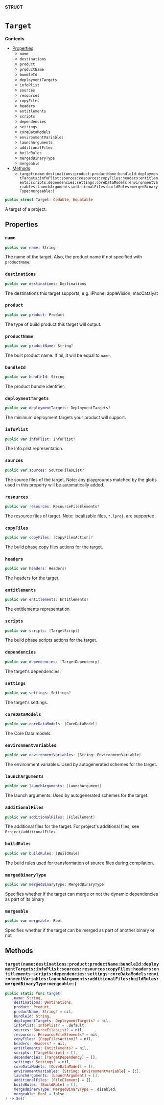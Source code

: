 **STRUCT**

# `Target`

**Contents**

- [Properties](#properties)
  - `name`
  - `destinations`
  - `product`
  - `productName`
  - `bundleId`
  - `deploymentTargets`
  - `infoPlist`
  - `sources`
  - `resources`
  - `copyFiles`
  - `headers`
  - `entitlements`
  - `scripts`
  - `dependencies`
  - `settings`
  - `coreDataModels`
  - `environmentVariables`
  - `launchArguments`
  - `additionalFiles`
  - `buildRules`
  - `mergedBinaryType`
  - `mergeable`
- [Methods](#methods)
  - `target(name:destinations:product:productName:bundleId:deploymentTargets:infoPlist:sources:resources:copyFiles:headers:entitlements:scripts:dependencies:settings:coreDataModels:environmentVariables:launchArguments:additionalFiles:buildRules:mergedBinaryType:mergeable:)`

```swift
public struct Target: Codable, Equatable
```

A target of a project.

## Properties
### `name`

```swift
public var name: String
```

The name of the target. Also, the product name if not specified with ``productName``.

### `destinations`

```swift
public var destinations: Destinations
```

The destinations this target supports, e.g. iPhone, appleVision, macCatalyst

### `product`

```swift
public var product: Product
```

The type of build product this target will output.

### `productName`

```swift
public var productName: String?
```

The built product name. If nil, it will be equal to ``name``.

### `bundleId`

```swift
public var bundleId: String
```

The product bundle identifier.

### `deploymentTargets`

```swift
public var deploymentTargets: DeploymentTargets?
```

The minimum deployment targets your product will support.

### `infoPlist`

```swift
public var infoPlist: InfoPlist?
```

The Info.plist representation.

### `sources`

```swift
public var sources: SourceFilesList?
```

The source files of the target.
Note: any playgrounds matched by the globs used in this property will be automatically added.

### `resources`

```swift
public var resources: ResourceFileElements?
```

The resource files of target.
Note: localizable files, `*.lproj`, are supported.

### `copyFiles`

```swift
public var copyFiles: [CopyFilesAction]?
```

The build phase copy files actions for the target.

### `headers`

```swift
public var headers: Headers?
```

The headers for the target.

### `entitlements`

```swift
public var entitlements: Entitlements?
```

The entitlements representation

### `scripts`

```swift
public var scripts: [TargetScript]
```

The build phase scripts actions for the target.

### `dependencies`

```swift
public var dependencies: [TargetDependency]
```

The target's dependencies.

### `settings`

```swift
public var settings: Settings?
```

The target's settings.

### `coreDataModels`

```swift
public var coreDataModels: [CoreDataModel]
```

The Core Data models.

### `environmentVariables`

```swift
public var environmentVariables: [String: EnvironmentVariable]
```

The environment variables. Used by autogenerated schemes for the target.

### `launchArguments`

```swift
public var launchArguments: [LaunchArgument]
```

The launch arguments. Used by autogenerated schemes for the target.

### `additionalFiles`

```swift
public var additionalFiles: [FileElement]
```

The additional files for the target. For project's additional files, see ``Project/additionalFiles``.

### `buildRules`

```swift
public var buildRules: [BuildRule]
```

The build rules used for transformation of source files during compilation.

### `mergedBinaryType`

```swift
public var mergedBinaryType: MergedBinaryType
```

Specifies whether if the target can merge or not the dynamic dependencies as part of its binary

### `mergeable`

```swift
public var mergeable: Bool
```

Specifies whether if the target can be merged as part of another binary or not

## Methods
### `target(name:destinations:product:productName:bundleId:deploymentTargets:infoPlist:sources:resources:copyFiles:headers:entitlements:scripts:dependencies:settings:coreDataModels:environmentVariables:launchArguments:additionalFiles:buildRules:mergedBinaryType:mergeable:)`

```swift
public static func target(
    name: String,
    destinations: Destinations,
    product: Product,
    productName: String? = nil,
    bundleId: String,
    deploymentTargets: DeploymentTargets? = nil,
    infoPlist: InfoPlist? = .default,
    sources: SourceFilesList? = nil,
    resources: ResourceFileElements? = nil,
    copyFiles: [CopyFilesAction]? = nil,
    headers: Headers? = nil,
    entitlements: Entitlements? = nil,
    scripts: [TargetScript] = [],
    dependencies: [TargetDependency] = [],
    settings: Settings? = nil,
    coreDataModels: [CoreDataModel] = [],
    environmentVariables: [String: EnvironmentVariable] = [:],
    launchArguments: [LaunchArgument] = [],
    additionalFiles: [FileElement] = [],
    buildRules: [BuildRule] = [],
    mergedBinaryType: MergedBinaryType = .disabled,
    mergeable: Bool = false
) -> Self
```
